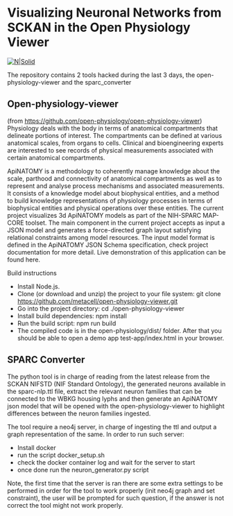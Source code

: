 
# Visualizing Neuronal Networks from SCKAN in the Open Physiology Viewer

[![N|Solid](https://images.ctfassets.net/6bya4tyw8399/7bCqTnBYXy99mdeNkhMs3Q/0085bf4015673305fa011abb19a11e34/codeathon.png)](https://images.ctfassets.net/6bya4tyw8399/7bCqTnBYXy99mdeNkhMs3Q/0085bf4015673305fa011abb19a11e34/codeathon.png)

The repository contains 2 tools hacked during the last 3 days, the open-physiology-viewer and the sparc_converter

## Open-physiology-viewer

(from https://github.com/open-physiology/open-physiology-viewer)
Physiology deals with the body in terms of anatomical compartments that delineate portions of interest. The compartments can be defined at various anatomical scales, from organs to cells. Clinical and bioengineering experts are interested to see records of physical measurements associated with certain anatomical compartments.

ApiNATOMY is a methodology to coherently manage knowledge about the scale, parthood and connectivity of anatomical compartments as well as to represent and analyse process mechanisms and associated measurements. It consists of a knowledge model about biophysical entities, and a method to build knowledge representations of physiology processes in terms of biophysical entities and physical operations over these entities.
The current project visualizes 3d ApiNATOMY models as part of the NIH-SPARC MAP-CORE toolset. The main component in the current project accepts as input a JSON model and generates a force-directed graph layout satisfying relational constraints among model resources. The input model format is defined in the ApiNATOMY JSON Schema specification, check project documentation for more detail. Live demonstration of this application can be found here.

Build instructions
- Install Node.js.
- Clone (or download and unzip) the project to your file system: git clone https://github.com/metacell/open-physiology-viewer.git
- Go into the project directory: cd ./open-physiology-viewer
- Install build dependencies: npm install
- Run the build script: npm run build
- The compiled code is in the open-physiology/dist/ folder. After that you should be able to open a demo app test-app/index.html in your browser.

## SPARC Converter

The python tool is in charge of reading from the latest release from the SCKAN NIFSTD (NIF Standard Ontology), the generated neurons available in the sparc-nlp.ttl file, extract the relevant neuron families that can be connected to the WBKG housing lyphs and then generate an ApiNATOMY json model that will be opened with the open-physiology-viewer to highlight differences between the neuron families ingested.

The tool require a neo4j server, in charge of ingesting the ttl and output a graph representation of the same. In order to run such server:
- Install docker 
- run the script docker_setup.sh
- check the docker container log and wait for the server to start
- once done run the neuron_generator.py script

Note, the first time that the server is ran there are some extra settings to be performed in order for the tool to work properly (init neo4j graph and set constraint), the user will be prompted for such question, if the answer is not correct the tool might not work properly.
